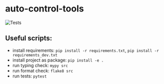 # auto-control-tools

![Tests](https://github.com/luizn22/auto-control-tools/actions/workflows/tests.yml/badge.svg)

## Useful scripts:
- install requirements: `pip install -r requirements.txt`, `pip install -r requirements_dev.txt`
- install project as package: `pip install -e .`
- run typing check: `mypy src`
- run format check: `flake8 src`
- run tests: `pytest`